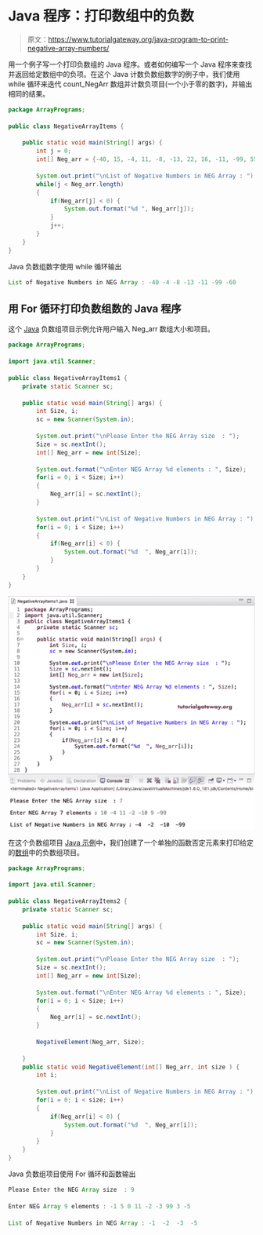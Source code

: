 # Java 程序：打印数组中的负数

> 原文：<https://www.tutorialgateway.org/java-program-to-print-negative-array-numbers/>

用一个例子写一个打印负数组的 Java 程序。或者如何编写一个 Java 程序来查找并返回给定数组中的负项。在这个 Java 计数负数组数字的例子中，我们使用 while 循环来迭代 count_NegArr 数组并计数负项目(一个小于零的数字)，并输出相同的结果。

```java
package ArrayPrograms;

public class NegativeArrayItems {

	public static void main(String[] args) {
		int j = 0;
		int[] Neg_arr = {-40, 15, -4, 11, -8, -13, 22, 16, -11, -99, 55, 18, -60};

		System.out.print("\nList of Negative Numbers in NEG Array : ");
		while(j < Neg_arr.length) 
		{
			if(Neg_arr[j] < 0) {
				System.out.format("%d ", Neg_arr[j]);
			}
			j++;
		}
	}
}
```

Java 负数组数字使用 while 循环输出

```java
List of Negative Numbers in NEG Array : -40 -4 -8 -13 -11 -99 -60 
```

## 用 For 循环打印负数组数的 Java 程序

这个 [Java](https://www.tutorialgateway.org/java-tutorial/) 负数组项目示例允许用户输入 Neg_arr 数组大小和项目。

```java
package ArrayPrograms;

import java.util.Scanner;

public class NegativeArrayItems1 {
	private static Scanner sc;

	public static void main(String[] args) {
		int Size, i;	
		sc = new Scanner(System.in);

		System.out.print("\nPlease Enter the NEG Array size  : ");
		Size = sc.nextInt();
		int[] Neg_arr = new int[Size];

		System.out.format("\nEnter NEG Array %d elements : ", Size);
		for(i = 0; i < Size; i++) 
		{
			Neg_arr[i] = sc.nextInt();
		}

		System.out.print("\nList of Negative Numbers in NEG Array : ");
		for(i = 0; i < Size; i++) 
		{
			if(Neg_arr[i] < 0) {
				System.out.format("%d  ", Neg_arr[i]);
			}
		}
	}
}
```

![Java Program to Print Negative Array Numbers 2](img/fb29669097375da0d05622d2567eb188.png)

在这个负数组项目 [Java 示例](https://www.tutorialgateway.org/learn-java-programs/)中，我们创建了一个单独的函数否定元素来打印给定的[数组](https://www.tutorialgateway.org/java-array/)中的负数组项目。

```java
package ArrayPrograms;

import java.util.Scanner;

public class NegativeArrayItems2 {
	private static Scanner sc;

	public static void main(String[] args) {
		int Size, i;	
		sc = new Scanner(System.in);

		System.out.print("\nPlease Enter the NEG Array size  : ");
		Size = sc.nextInt();
		int[] Neg_arr = new int[Size];

		System.out.format("\nEnter NEG Array %d elements : ", Size);
		for(i = 0; i < Size; i++) 
		{
			Neg_arr[i] = sc.nextInt();
		}

		NegativeElement(Neg_arr, Size);

	}
	public static void NegativeElement(int[] Neg_arr, int size ) {
		int i;

		System.out.print("\nList of Negative Numbers in NEG Array : ");
		for(i = 0; i < size; i++) 
		{
			if(Neg_arr[i] < 0) {
				System.out.format("%d  ", Neg_arr[i]);
			}
		}
	}
}
```

Java 负数组项目使用 For 循环和函数输出

```java
Please Enter the NEG Array size  : 9

Enter NEG Array 9 elements : -1 5 0 11 -2 -3 99 3 -5

List of Negative Numbers in NEG Array : -1  -2  -3  -5 
```